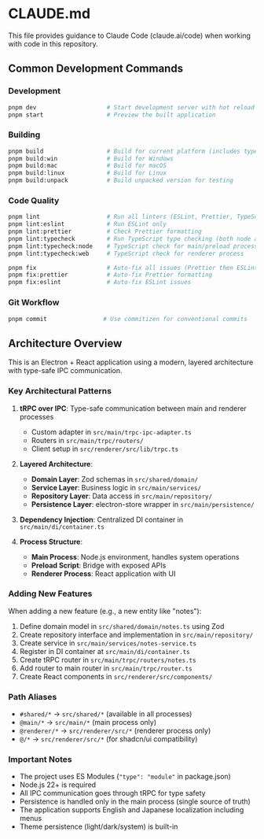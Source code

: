# CLAUDE.md

This file provides guidance to Claude Code (claude.ai/code) when working with code in this repository.

## Common Development Commands

### Development

```bash
pnpm dev                    # Start development server with hot reload
pnpm start                  # Preview the built application
```

### Building

```bash
pnpm build                  # Build for current platform (includes typecheck)
pnpm build:win              # Build for Windows
pnpm build:mac              # Build for macOS
pnpm build:linux            # Build for Linux
pnpm build:unpack           # Build unpacked version for testing
```

### Code Quality

```bash
pnpm lint                   # Run all linters (ESLint, Prettier, TypeScript)
pnpm lint:eslint            # Run ESLint only
pnpm lint:prettier          # Check Prettier formatting
pnpm lint:typecheck         # Run TypeScript type checking (both node and web)
pnpm lint:typecheck:node    # TypeScript check for main/preload processes
pnpm lint:typecheck:web     # TypeScript check for renderer process

pnpm fix                    # Auto-fix all issues (Prettier then ESLint)
pnpm fix:prettier           # Auto-fix Prettier formatting
pnpm fix:eslint             # Auto-fix ESLint issues
```

### Git Workflow

```bash
pnpm commit                # Use commitizen for conventional commits
```

## Architecture Overview

This is an Electron + React application using a modern, layered architecture with type-safe IPC communication.

### Key Architectural Patterns

1. **tRPC over IPC**: Type-safe communication between main and renderer processes
   - Custom adapter in `src/main/trpc-ipc-adapter.ts`
   - Routers in `src/main/trpc/routers/`
   - Client setup in `src/renderer/src/lib/trpc.ts`

2. **Layered Architecture**:
   - **Domain Layer**: Zod schemas in `src/shared/domain/`
   - **Service Layer**: Business logic in `src/main/services/`
   - **Repository Layer**: Data access in `src/main/repository/`
   - **Persistence Layer**: electron-store wrapper in `src/main/persistence/`

3. **Dependency Injection**: Centralized DI container in `src/main/di/container.ts`

4. **Process Structure**:
   - **Main Process**: Node.js environment, handles system operations
   - **Preload Script**: Bridge with exposed APIs
   - **Renderer Process**: React application with UI

### Adding New Features

When adding a new feature (e.g., a new entity like "notes"):

1. Define domain model in `src/shared/domain/notes.ts` using Zod
2. Create repository interface and implementation in `src/main/repository/`
3. Create service in `src/main/services/notes-service.ts`
4. Register in DI container at `src/main/di/container.ts`
5. Create tRPC router in `src/main/trpc/routers/notes.ts`
6. Add router to main router in `src/main/trpc/router.ts`
7. Create React components in `src/renderer/src/components/`

### Path Aliases

- `#shared/*` → `src/shared/*` (available in all processes)
- `@main/*` → `src/main/*` (main process only)
- `@renderer/*` → `src/renderer/src/*` (renderer process only)
- `@/*` → `src/renderer/src/*` (for shadcn/ui compatibility)

### Important Notes

- The project uses ES Modules (`"type": "module"` in package.json)
- Node.js 22+ is required
- All IPC communication goes through tRPC for type safety
- Persistence is handled only in the main process (single source of truth)
- The application supports English and Japanese localization including menus
- Theme persistence (light/dark/system) is built-in
